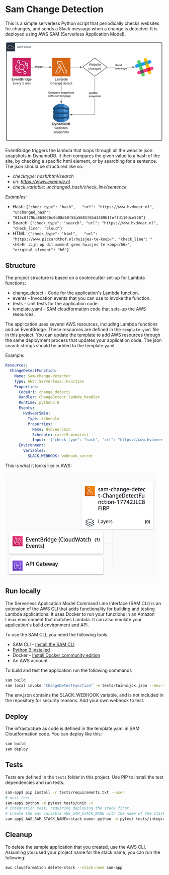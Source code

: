 # Sam Change Detection
This is a simple serverless Python script that periodically checks websites for changes, and sends a Slack message when a change is detected. It is deployed using AWS SAM (Serverless Application Model).

![Change detect architecture](Check%20website%20architecture%20white.png)

EventBridge triggers the lambda that loops through all the website json snapshots in DynamoDB. It then compares the given value to a hash of the site, by checking a specific html element, or by searching for a sentence.
The json should be structured like so:
- _checktype: hash/html/search_
- _url: https://www.example.nl_
- _check_variable: unchanged_hash/check_line/sentence_

_Examples:_

- Hash:   `{"check_type": "hash",   "url": "https://www.hvdveer.nl", "unchanged_hash": "015c0f79ba863036c0b08d60f56a5601f65d326961feffd110dce526"}`
- Search: `{"check_type": "search", "url": "https://www.hvdveer.nl", "check_line": "cloud"}`
- HTML:   `{"check_type": "html",   "url": "https://www.piccardthof.nl/huisjes-te-koop/",
          "check_line": "<h6>Er zijn op dit moment geen huisjes te koop</h6>", "original_element": "h6"}`

## Structure
The project structure is based on a cookiecutter set-up for Lambda functions:
- change_detect - Code for the application's Lambda function.
- events - Invocation events that you can use to invoke the function.
- tests - Unit tests for the application code. 
- template.yaml - SAM cloudformation code that sets-up the AWS resources.

The application uses several AWS resources, including Lambda functions and an EventBridge. These resources are defined in the `template.yaml` file in this project. You can update the template to add AWS resources through the same deployment process that updates your application code. The json search strings should be added to the template.yaml.

Example:
```yaml
Resources:
  ChangeDetectFunction:
    Name: Sam-change-detector
    Type: AWS::Serverless::Function
    Properties:
      CodeUri: change_detect/
      Handler: ChangeDetect.lambda_handler
      Runtime: python3.8
      Events:
        Hvdveer5min:
          Type: Schedule
          Properties:
            Name: Hvdveer5min
            Schedule: rate(5 minutes)
            Input: '{"check_type": "hash", "url": "https://www.hvdveer.nl", "unchanged_hash": "015c0f79ba863036c0b08d60f56a5601f65d326961feffd110dce526"}'
      Environment:
        Variables:
          SLACK_WEBHOOK: webhook_secret
```      



This is what it looks like in AWS:

![img_1.png](lambda-screenshot.png)

## Run locally

The Serverless Application Model Command Line Interface (SAM CLI) is an extension of the AWS CLI that adds functionality for building and testing Lambda applications. It uses Docker to run your functions in an Amazon Linux environment that matches Lambda. It can also emulate your application's build environment and API.

To use the SAM CLI, you need the following tools.

* SAM CLI - [Install the SAM CLI](https://docs.aws.amazon.com/serverless-application-model/latest/developerguide/serverless-sam-cli-install.html)
* [Python 3 installed](https://www.python.org/downloads/)
* Docker - [Install Docker community edition](https://hub.docker.com/search/?type=edition&offering=community)
* An AWS account

To build and test the application run the following commands

```bash
sam build 
sam local invoke "ChangeDetectFunction" -e tests/tuinwijck.json --env-vars env.json
```

The env.json contains the SLACK_WEBHOOK variable, and is not included in the repository for security reasons. Add your own webhook to test.

## Deploy
The infrastucture as code is defined in the template.yaml in SAM Cloudformation code. You can deploy like this:
```bash
sam build
sam deploy
```

## Tests

Tests are defined in the `tests` folder in this project. Use PIP to install the test dependencies and run tests.

```bash
sam-app$ pip install -r tests/requirements.txt --user
# unit test
sam-app$ python -m pytest tests/unit -v
# integration test, requiring deploying the stack first.
# Create the env variable AWS_SAM_STACK_NAME with the name of the stack we are testing
sam-app$ AWS_SAM_STACK_NAME=<stack-name> python -m pytest tests/integration -v
```

## Cleanup

To delete the sample application that you created, use the AWS CLI. Assuming you used your project name for the stack name, you can run the following:

```bash
aws cloudformation delete-stack --stack-name sam-app
```
